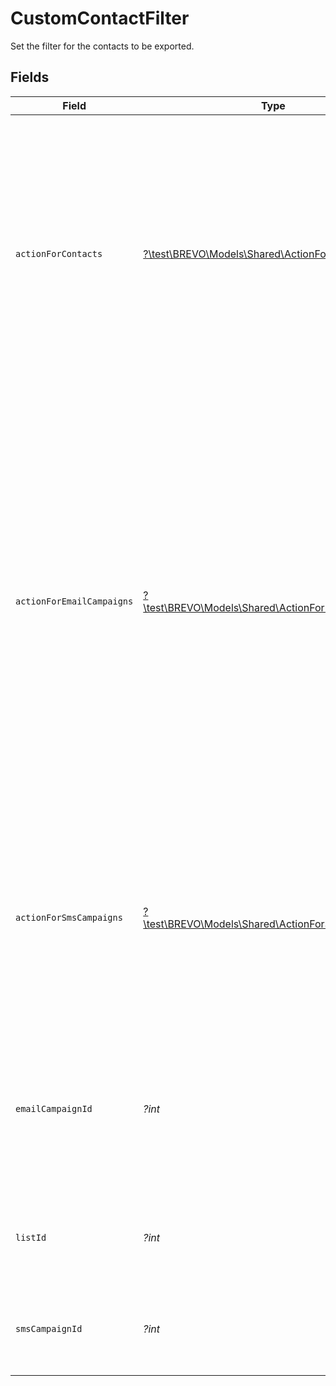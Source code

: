 # CustomContactFilter

Set the filter for the contacts to be exported.



## Fields

| Field                                                                                                                                                                                                                                                                                                                                                                                                                                                                                                                                                                                                                                                                                                                                                                     | Type                                                                                                                                                                                                                                                                                                                                                                                                                                                                                                                                                                                                                                                                                                                                                                      | Required                                                                                                                                                                                                                                                                                                                                                                                                                                                                                                                                                                                                                                                                                                                                                                  | Description                                                                                                                                                                                                                                                                                                                                                                                                                                                                                                                                                                                                                                                                                                                                                               | Example                                                                                                                                                                                                                                                                                                                                                                                                                                                                                                                                                                                                                                                                                                                                                                   |
| ------------------------------------------------------------------------------------------------------------------------------------------------------------------------------------------------------------------------------------------------------------------------------------------------------------------------------------------------------------------------------------------------------------------------------------------------------------------------------------------------------------------------------------------------------------------------------------------------------------------------------------------------------------------------------------------------------------------------------------------------------------------------- | ------------------------------------------------------------------------------------------------------------------------------------------------------------------------------------------------------------------------------------------------------------------------------------------------------------------------------------------------------------------------------------------------------------------------------------------------------------------------------------------------------------------------------------------------------------------------------------------------------------------------------------------------------------------------------------------------------------------------------------------------------------------------- | ------------------------------------------------------------------------------------------------------------------------------------------------------------------------------------------------------------------------------------------------------------------------------------------------------------------------------------------------------------------------------------------------------------------------------------------------------------------------------------------------------------------------------------------------------------------------------------------------------------------------------------------------------------------------------------------------------------------------------------------------------------------------- | ------------------------------------------------------------------------------------------------------------------------------------------------------------------------------------------------------------------------------------------------------------------------------------------------------------------------------------------------------------------------------------------------------------------------------------------------------------------------------------------------------------------------------------------------------------------------------------------------------------------------------------------------------------------------------------------------------------------------------------------------------------------------- | ------------------------------------------------------------------------------------------------------------------------------------------------------------------------------------------------------------------------------------------------------------------------------------------------------------------------------------------------------------------------------------------------------------------------------------------------------------------------------------------------------------------------------------------------------------------------------------------------------------------------------------------------------------------------------------------------------------------------------------------------------------------------- |
| `actionForContacts`                                                                                                                                                                                                                                                                                                                                                                                                                                                                                                                                                                                                                                                                                                                                                       | [?\test\BREVO\Models\Shared\ActionForContacts](../../models/shared/ActionForContacts.md)                                                                                                                                                                                                                                                                                                                                                                                                                                                                                                                                                                                                                                                                                  | :heavy_minus_sign:                                                                                                                                                                                                                                                                                                                                                                                                                                                                                                                                                                                                                                                                                                                                                        | **Mandatory if neither actionForEmailCampaigns nor actionForSmsCampaigns is passed.** This will export the contacts on the basis of provided action applied on contacts as per the list id.<br/>* **allContacts** - Fetch the list of all contacts for a particular list.<br/>* **subscribed & unsubscribed** - Fetch the list of subscribed / unsubscribed (blacklisted via any means) contacts for a particular list.<br/>* **unsubscribedPerList** - Fetch the list of contacts that are unsubscribed from a particular list only.<br/>                                                                                                                                                                                                                                |                                                                                                                                                                                                                                                                                                                                                                                                                                                                                                                                                                                                                                                                                                                                                                           |
| `actionForEmailCampaigns`                                                                                                                                                                                                                                                                                                                                                                                                                                                                                                                                                                                                                                                                                                                                                 | [?\test\BREVO\Models\Shared\ActionForEmailCampaigns](../../models/shared/ActionForEmailCampaigns.md)                                                                                                                                                                                                                                                                                                                                                                                                                                                                                                                                                                                                                                                                      | :heavy_minus_sign:                                                                                                                                                                                                                                                                                                                                                                                                                                                                                                                                                                                                                                                                                                                                                        | **Mandatory if neither actionForContacts nor actionForSmsCampaigns is passed.** This will export the contacts on the basis of provided action applied on email campaigns.<br/>* **openers & nonOpeners** - emailCampaignId is mandatory. Fetch the list of readers / non-readers for a particular email campaign.<br/>* **clickers & nonClickers** - emailCampaignId is mandatory. Fetch the list of clickers / non-clickers for a particular email campaign.<br/>* **unsubscribed** - emailCampaignId is mandatory. Fetch the list of all unsubscribed (blacklisted via any means) contacts for a particular email campaign.<br/>* **hardBounces & softBounces** - emailCampaignId is optional. Fetch the list of hard bounces / soft bounces for a particular / all email campaign(s).<br/> |                                                                                                                                                                                                                                                                                                                                                                                                                                                                                                                                                                                                                                                                                                                                                                           |
| `actionForSmsCampaigns`                                                                                                                                                                                                                                                                                                                                                                                                                                                                                                                                                                                                                                                                                                                                                   | [?\test\BREVO\Models\Shared\ActionForSmsCampaigns](../../models/shared/ActionForSmsCampaigns.md)                                                                                                                                                                                                                                                                                                                                                                                                                                                                                                                                                                                                                                                                          | :heavy_minus_sign:                                                                                                                                                                                                                                                                                                                                                                                                                                                                                                                                                                                                                                                                                                                                                        | **Mandatory if neither actionForContacts nor actionForEmailCampaigns is passed.** This will export the contacts on the basis of provided action applied on sms campaigns.<br/>* **unsubscribed** - Fetch the list of all unsubscribed (blacklisted via any means) contacts for all / particular sms campaigns.<br/>* **hardBounces & softBounces** - Fetch the list of hard bounces / soft bounces for all / particular sms campaigns.<br/>                                                                                                                                                                                                                                                                                                                               |                                                                                                                                                                                                                                                                                                                                                                                                                                                                                                                                                                                                                                                                                                                                                                           |
| `emailCampaignId`                                                                                                                                                                                                                                                                                                                                                                                                                                                                                                                                                                                                                                                                                                                                                         | *?int*                                                                                                                                                                                                                                                                                                                                                                                                                                                                                                                                                                                                                                                                                                                                                                    | :heavy_minus_sign:                                                                                                                                                                                                                                                                                                                                                                                                                                                                                                                                                                                                                                                                                                                                                        | Considered only if **actionForEmailCampaigns** is passed, ignored otherwise. **Mandatory if action is one of the following - openers, nonOpeners, clickers, nonClickers, unsubscribed.**<br/>The id of the email campaign for which the corresponding action shall be applied in the filter.<br/>                                                                                                                                                                                                                                                                                                                                                                                                                                                                         | 12                                                                                                                                                                                                                                                                                                                                                                                                                                                                                                                                                                                                                                                                                                                                                                        |
| `listId`                                                                                                                                                                                                                                                                                                                                                                                                                                                                                                                                                                                                                                                                                                                                                                  | *?int*                                                                                                                                                                                                                                                                                                                                                                                                                                                                                                                                                                                                                                                                                                                                                                    | :heavy_minus_sign:                                                                                                                                                                                                                                                                                                                                                                                                                                                                                                                                                                                                                                                                                                                                                        | **Mandatory if actionForContacts is passed, ignored otherwise.** Id of the list for which the corresponding action shall be applied in the filter.<br/>                                                                                                                                                                                                                                                                                                                                                                                                                                                                                                                                                                                                                   | 2                                                                                                                                                                                                                                                                                                                                                                                                                                                                                                                                                                                                                                                                                                                                                                         |
| `smsCampaignId`                                                                                                                                                                                                                                                                                                                                                                                                                                                                                                                                                                                                                                                                                                                                                           | *?int*                                                                                                                                                                                                                                                                                                                                                                                                                                                                                                                                                                                                                                                                                                                                                                    | :heavy_minus_sign:                                                                                                                                                                                                                                                                                                                                                                                                                                                                                                                                                                                                                                                                                                                                                        | Considered only if **actionForSmsCampaigns** is passed, ignored otherwise. The id of sms campaign for which the corresponding action shall be applied in the filter.<br/>                                                                                                                                                                                                                                                                                                                                                                                                                                                                                                                                                                                                 | 12                                                                                                                                                                                                                                                                                                                                                                                                                                                                                                                                                                                                                                                                                                                                                                        |